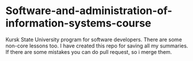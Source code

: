 # Software-and-administration-of-information-systems-course
Kursk State University program for software developers. 
There are some non-core lessons too. 
I have created this repo for saving all my summaries.
If there are some mistakes you can do pull request, so i merge them.
